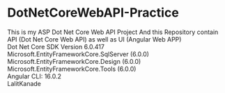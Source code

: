 # DotNetCoreWebAPI-Practice
This is my ASP Dot Net Core Web API Project And this Repository contain API (Dot Net Core Web API) as well as UI (Angular Web APP) 
<br>
Dot Net Core SDK Version 6.0.417
Microsoft.EntityFrameworkCore.SqlServer  (6.0.0)
Microsoft.EntityFrameworkCore.Design  (6.0.0)
Microsoft.EntityFrameworkCore.Tools  (6.0.0)
<br>
Angular CLI: 16.0.2
<br>
LalitKanade
